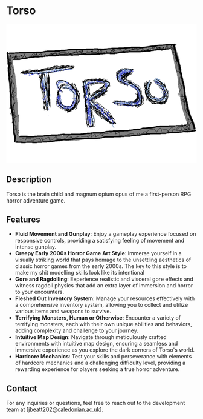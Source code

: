 # Torso

![Game Logo](torsologo.png)

## Description

Torso is the brain child and magnum opium opus of me a first-person RPG horror adventure game.

## Features

- **Fluid Movement and Gunplay**: Enjoy a gameplay experience focused on responsive controls, providing a satisfying feeling of movement and intense gunplay.
- **Creepy Early 2000s Horror Game Art Style**: Immerse yourself in a visually striking world that pays homage to the unsettling aesthetics of classic horror games from the early 2000s. The key to this style is to make my shit modelling skills look like its intentional
- **Gore and Ragdolling**: Experience realistic and visceral gore effects and witness ragdoll physics that add an extra layer of immersion and horror to your encounters.
- **Fleshed Out Inventory System**: Manage your resources effectively with a comprehensive inventory system, allowing you to collect and utilize various items and weapons to survive.
- **Terrifying Monsters, Human or Otherwise**: Encounter a variety of terrifying monsters, each with their own unique abilities and behaviors, adding complexity and challenge to your journey.
- **Intuitive Map Design**: Navigate through meticulously crafted environments with intuitive map design, ensuring a seamless and immersive experience as you explore the dark corners of Torso's world.
- **Hardcore Mechanics**: Test your skills and perseverance with elements of hardcore mechanics and a challenging difficulty level, providing a rewarding experience for players seeking a true horror adventure.
## Contact

For any inquiries or questions, feel free to reach out to the development team at [jbeatt202@caledonian.ac.uk].



